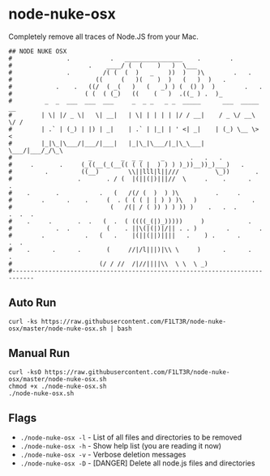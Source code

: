 # node-nuke-osx

Completely remove all traces of Node.JS from your Mac.

```bas
## NODE NUKE OSX
#               .           .   ________________    .        .
#                     .    ____/ (  (    )   )  \___
#               .         /( (  (  )   _    ))  )   )\        .   .
#                       ((     (   )(    )  )   (   )  )   .
#            .    .   ((/  ( _(   )   (   _) ) (  () )  )        .   .
#                    ( (  ( (_)   ((    (   )  .((_ ) .  )_
#         _  _  ___  ___  ___     _  _ _   _ _  _____      ___  _____  __
#        | \| |/ _ \|   \| __|   | \| | | | | |/ / __|    / _ \/ __\ \/ /
#        | .` | (_) | |) | _|    | .` | |_| | ' <| _|    | (_) \__ \>  < 
#        |_|\_|\___/|___/|___|   |_|\_|\___/|_|\_\___|    \___/|___/_/\_\
#                     _        _  _ _     _       .   .   .
#     .       .     (_((__(_(__(( ( ( |  ) ) ) )_))__))_)___)   .
#         .         ((__)        \\||lll|l||///          \_))       .
#                  .       . / (  |(||(|)|||//  \     .    .      .      .
#    .       .           .   (   /(/ (  )  ) )\          .     .
#        .      .    .     (  . ( ( ( | | ) ) )\   )               .
#                           (   /(| / ( )) ) ) )) )    .   .  .       .  .  .
#    .     .       .  .   (  .  ( ((((_(|)_)))))     )            .
#            .  .          (    . ||\(|(|)|/|| . . )        .        .
#        .           .   (   .    |(||(||)||||   .    ) .      .         .  .
#    .      .      .       (     //|/l|||)|\\ \     )      .      .   .
#                        (/ / //  /|//||||\\  \ \  \ _)
#----------------------------------------------------------------------------
```

## Auto Run

```shell
curl -ks https://raw.githubusercontent.com/F1LT3R/node-nuke-osx/master/node-nuke-osx.sh | bash
```

## Manual Run

```shell
curl -ksO https://raw.githubusercontent.com/F1LT3R/node-nuke-osx/master/node-nuke-osx.sh
chmod +x ./node-nuke-osx.sh
./node-nuke-osx.sh
```

## Flags

 - `./node-nuke-osx -l` - List of all files and directories to be removed
 - `./node-nuke-osx -h` - Show help list (you are reading it now)
 - `./node-nuke-osx -v` - Verbose deletion messages
 - `./node-nuke-osx -D` - [DANGER] Delete all node.js files and directories
